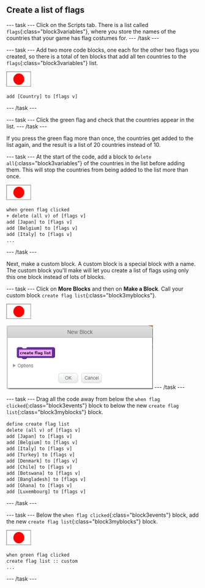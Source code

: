 ## Create a list of flags

--- task ---
Click on the Scripts tab. There is a list called `flags`{:class="block3variables"}, where you store the names of the countries that your game has flag costumes for.
--- /task ---

--- task ---
Add two more code blocks, one each for the other two flags you created, so there is a total of ten blocks that add all ten countries to the `flags`{:class="block3variables"} list.

![Flag sprite](images/flag-sprite.png)

```blocks3
add [Country] to [flags v]
```
--- /task ---

--- task ---
Click the green flag and check that the countries appear in the list.
--- /task ---

If you press the green flag more than once, the countries get added to the list again, and the result is a list of 20 countries instead of 10.

--- task ---
At the start of the code, add a block to `delete all`{:class="block3variables"} of the countries in the list before adding them. This will stop the countries from being added to the list more than once.

![Flag sprite](images/flag-sprite.png)

```blocks3
when green flag clicked
+ delete (all v) of [flags v]
add [Japan] to [flags v]
add [Belgium] to [flags v]
add [Italy] to [flags v]
...
```

--- /task ---

Next, make a custom block. A custom block is a special block with a name. The custom block you'll make will let you create a list of flags using only this one block instead of lots of blocks.

--- task ---
Click on **More Blocks** and then on **Make a Block**. Call your custom block `create flag list`{:class="block3myblocks"}.

![Flag sprite](images/flag-sprite.png)

![Add a block](images/add-block.png)
--- /task ---

--- task ---
Drag all the code away from below the `when flag clicked`{:class="block3events"} block to below the new `create flag list`{:class="block3myblocks"} block.

```blocks3
define create flag list
delete (all v) of [flags v]
add [Japan] to [flags v]
add [Belgium] to [flags v]
add [Italy] to [flags v]
add [Turkey] to [flags v]
add [Denmark] to [flags v]
add [Chile] to [flags v]
add [Botswana] to [flags v]
add [Bangladesh] to [flags v]
add [Ghana] to [flags v]
add [Luxembourg] to [flags v]
```

--- /task ---

--- task ---
Below the `when flag clicked`{:class="block3events"} block, add the new `create flag list`{:class="block3myblocks"} block.

![Flag sprite](images/flag-sprite.png)

```blocks3
when green flag clicked
create flag list :: custom
...
```

--- /task ---  
